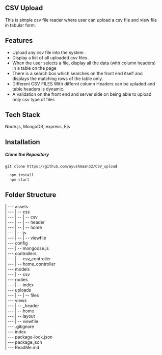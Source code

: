 ## CSV Upload

This is simple csv file reader where user can upload a csv file and view file in tabular form.

## Features

- Upload any csv file into the system .
- Display a list of all uploaded csv files .
- When the user selects a file, display all the data (with column headers) in a table on the page
- There is a search box which searches on the front end itself and displays the matching rows
  of the table only.
- Different CSV FILES With differnt column Headers can be upladed and table headers is dynamic.
- A validation on the front end and server side on being able to upload only csv
  type of files

## Tech Stack

Node.js, MongoDB, express, Ejs

## Installation

##### Clone the Repository

`git clone https://github.com/ayushmaan32/CSV_upload`

```bash
  npm install
  npm start
```

## Folder Structure

| --- assets<br>
| --- | -- css<br>
| --- | -- | -- csv<br>
| --- | -- | -- header<br>
| --- | -- | -- home<br>
| --- | -- js<br>
| --- | -- | -- viewfile<br>
| --- config<br>
| --- | -- mongoose.js<br>
| --- controllers<br>
| --- | -- csv_controller<br>
| --- | -- home_controller<br>
| --- models<br>
| --- | -- csv<br>
| --- routes<br>
| --- | -- index<br>
| --- uploads<br>
| --- | -- | -- files<br>
| --- views<br>
| --- | -- \_header<br>
| --- | -- home<br>
| --- | -- layout<br>
| --- | -- viewfile<br>
| --- .gitignore<br>
| --- index<br>
| --- package-lock.json<br>
| --- package.json<br>
| --- ReadMe.md<br>
